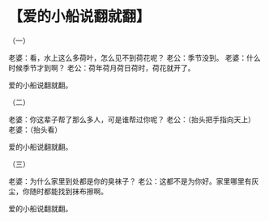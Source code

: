 # 【爱的小船说翻就翻】

（一）

老婆：看，水上这么多荷叶，怎么见不到荷花呢？ 
老公：季节没到。 
老婆：什么时候季节才到啊？ 
老公：荷年荷月荷日荷时，荷花就开了。

爱的小船说翻就翻。

（二）

老婆：你这辈子帮了那么多人，可是谁帮过你呢？ 
老公：（抬头把手指向天上） 
老婆：（抬头看） 

爱的小船说翻就翻。

（三）

老婆：为什么家里到处都是你的臭袜子？ 
老公：这都不是为你好。家里哪里有灰尘，你随时都能找到抹布擦啊。 

爱的小船说翻就翻。